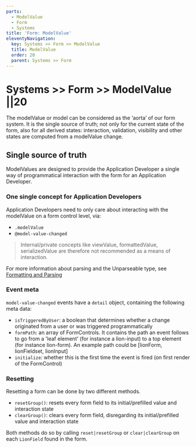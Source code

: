 ```yaml
---
parts:
  - ModelValue
  - Form
  - Systems
title: 'Form: ModelValue'
eleventyNavigation:
  key: Systems >> Form >> ModelValue
  title: ModelValue
  order: 20
  parent: Systems >> Form
---
```


# Systems >> Form >> ModelValue ||20

The modelValue or model can be considered as the ‘aorta’ of our form system.
It is the single source of truth; not only for the current state
of the form, also for all derived states: interaction, validation, visibility and other states are
computed from a modelValue change.

## Single source of truth

ModelValues are designed to provide the Application Developer a single way of programmatical
interaction with the form for an Application Developer.

### One single concept for Application Developers

Application Developers need to only care about interacting with the modelValue on a form control
level, via:

- `.modelValue`
- `@model-value-changed`

> Internal/private concepts like viewValue, formattedValue, serializedValue are therefore not
> recommended as a means of interaction.

For more information about parsing and the Unparseable type, see [Formatting and Parsing](../../../fundamentals/systems/form/formatting-and-parsing.md)

### Event meta

`model-value-changed` events have a `detail` object, containing the following meta data:

- `isTriggeredByUser`: a boolean that determines whether a change originated
  from a user or was triggered programmatically
- `formPath`: an array of FormControls. It contains the path an event follows to go from a 'leaf
  element' (for instance a lion-input) to a top element (for instance lion-form). An example path
  could be [lionForm, lionFieldset, lionInput]
- `initialize`: whether this is the first time the event is fired (on first render of the FormControl)

### Resetting

Resetting a form can be done by two different methods.

- `resetGroup()`: resets every form field to its initial/prefilled value and interaction state
- `clearGroup()`: clears every form field, disregarding its initial/prefilled value and interaction state

Both methods do so by calling `reset|resetGroup` or `clear|clearGroup` on each `LionField` found in the form.
